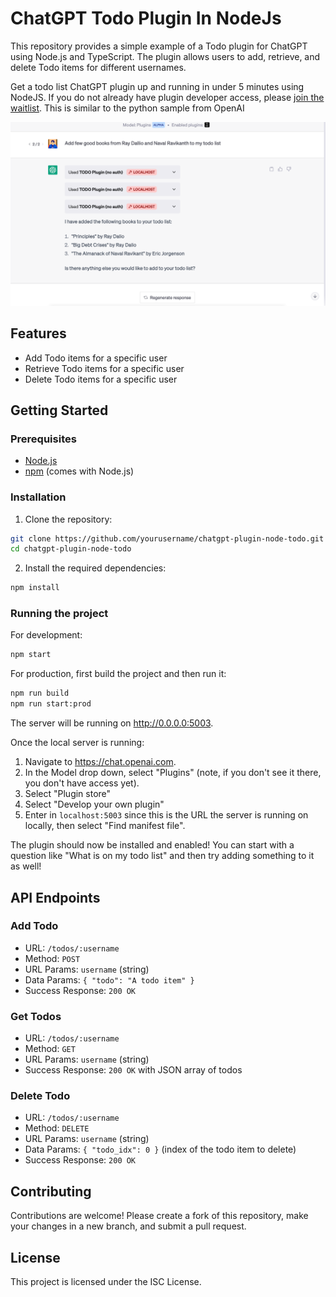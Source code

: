 # ChatGPT Todo Plugin In NodeJs

This repository provides a simple example of a Todo plugin for ChatGPT using Node.js and TypeScript. The plugin allows users to add, retrieve, and delete Todo items for different usernames.

Get a todo list ChatGPT plugin up and running in under 5 minutes using NodeJS. If you do not already have plugin developer access, please [join the waitlist](https://openai.com/waitlist/plugins). This is similar to the python sample from OpenAI 

![image info](./Demo.png)

## Features

- Add Todo items for a specific user
- Retrieve Todo items for a specific user
- Delete Todo items for a specific user

## Getting Started

### Prerequisites

- [Node.js](https://nodejs.org/en/download/)
- [npm](https://www.npmjs.com/get-npm) (comes with Node.js)

### Installation

1. Clone the repository:

```sh
git clone https://github.com/yourusername/chatgpt-plugin-node-todo.git
cd chatgpt-plugin-node-todo
```

2. Install the required dependencies:

```sh
npm install
```

### Running the project

For development:

```sh
npm start
```

For production, first build the project and then run it:

```sh
npm run build
npm run start:prod
```

The server will be running on http://0.0.0.0:5003.

Once the local server is running:

1. Navigate to https://chat.openai.com. 
2. In the Model drop down, select "Plugins" (note, if you don't see it there, you don't have access yet).
3. Select "Plugin store"
4. Select "Develop your own plugin"
5. Enter in `localhost:5003` since this is the URL the server is running on locally, then select "Find manifest file".

The plugin should now be installed and enabled! You can start with a question like "What is on my todo list" and then try adding something to it as well! 


## API Endpoints

### Add Todo

- URL: `/todos/:username`
- Method: `POST`
- URL Params: `username` (string)
- Data Params: `{ "todo": "A todo item" }`
- Success Response: `200 OK`

### Get Todos

- URL: `/todos/:username`
- Method: `GET`
- URL Params: `username` (string)
- Success Response: `200 OK` with JSON array of todos

### Delete Todo

- URL: `/todos/:username`
- Method: `DELETE`
- URL Params: `username` (string)
- Data Params: `{ "todo_idx": 0 }` (index of the todo item to delete)
- Success Response: `200 OK`

## Contributing

Contributions are welcome! Please create a fork of this repository, make your changes in a new branch, and submit a pull request.

## License

This project is licensed under the ISC License.
